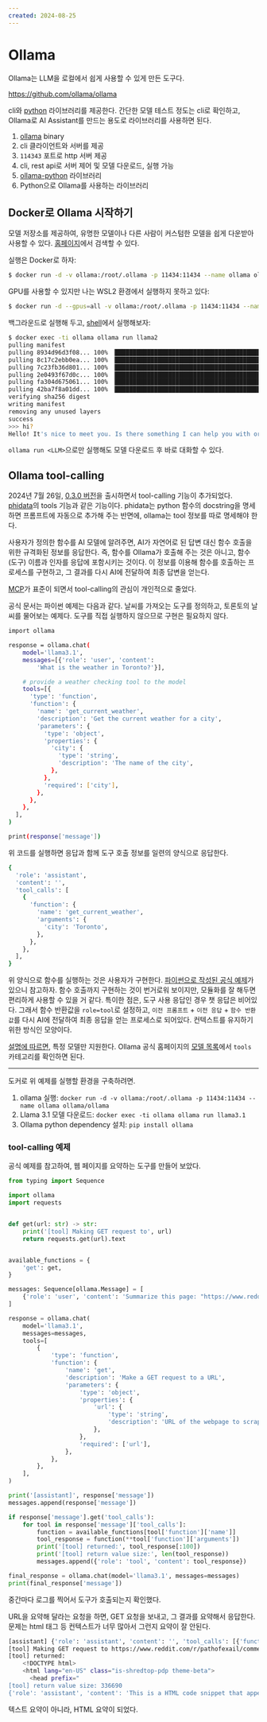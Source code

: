 ```yaml
---
created: 2024-08-25
---
```

# Ollama

Ollama는 LLM을 로컬에서 쉽게 사용할 수 있게 만든 도구다.

https://github.com/ollama/ollama

cli와 [python](/docs/wiki/python.md) 라이브러리를 제공한다.
간단한 모델 테스트 정도는 cli로 확인하고, Ollama로 AI Assistant를 만드는 용도로 라이브러리를 사용하면 된다.

1. [ollama](https://github.com/ollama/ollama) binary
  1. cli 클라이언트와 서버를 제공
  2. `114343` 포트로 http 서버 제공
  3. cli, rest api로 서버 제어 및 모델 다운로드, 실행 가능
2. [ollama-python](https://github.com/ollama/ollama) 라이브러리
  1. Python으로 Ollama를 사용하는 라이브러리

## Docker로 Ollama 시작하기

모델 저장소를 제공하여, 유명한 모델이나 다른 사람이 커스텀한 모델을 쉽게 다운받아 사용할 수 있다.
[홈페이지](https://ollama.com/)에서 검색할 수 있다.

실행은 Docker로 하자:

```bash
$ docker run -d -v ollama:/root/.ollama -p 11434:11434 --name ollama ollama/ollama
```

GPU를 사용할 수 있지만 나는 WSL2 환경에서 실행하지 못하고 있다:

```bash
$ docker run -d --gpus=all -v ollama:/root/.ollama -p 11434:11434 --name ollama ollama/ollama
```

백그라운드로 실행해 두고, [shell](./shell.md)에서 실행해보자:

```bash
$ docker exec -ti ollama ollama run llama2
pulling manifest
pulling 8934d96d3f08... 100% ▕█████████████████████████████████████████████████████▏ 3.8 GB
pulling 8c17c2ebb0ea... 100% ▕█████████████████████████████████████████████████████▏ 7.0 KB
pulling 7c23fb36d801... 100% ▕█████████████████████████████████████████████████████▏ 4.8 KB
pulling 2e0493f67d0c... 100% ▕█████████████████████████████████████████████████████▏   59 B
pulling fa304d675061... 100% ▕█████████████████████████████████████████████████████▏   91 B
pulling 42ba7f8a01dd... 100% ▕█████████████████████████████████████████████████████▏  557 B
verifying sha256 digest
writing manifest
removing any unused layers
success
>>> hi?
Hello! It's nice to meet you. Is there something I can help you with or would you like to chat?
```

`ollama run <LLM>`으로만 실행해도 모델 다운로드 후 바로 대화할 수 있다.

## Ollama tool-calling

2024년 7월 26일, [0.3.0 버전](https://github.com/ollama/ollama/releases/tag/v0.3.0)을 출시하면서 tool-calling 기능이 추가되었다.
[phidata](/docs/wiki/large-language-model.md#phidata)의 tools 기능과 같은 기능이다.
phidata는 python 함수의 docstring을 명세하면 프롬프트에 자동으로 추가해 주는 반면에,
ollama는 tool 정보를 따로 명세해야 한다.

사용자가 정의한 함수를 AI 모델에 알려주면, AI가 자연어로 된 답변 대신 함수 호출을 위한 규격화된 정보를 응답한다.
즉, 함수를 Ollama가 호출해 주는 것은 아니고, 함수(도구) 이름과 인자를 응답에 포함시키는 것이다.
이 정보를 이용해 함수를 호출하는 프로세스를 구현하고, 그 결과를 다시 AI에 전달하여 최종 답변을 얻는다.

[MCP](/docs/wiki/model-context-protocol.md)가 표준이 되면서 tool-calling의 관심이 개인적으로 줄었다.

공식 문서는 파이썬 예제는 다음과 같다.
날씨를 가져오는 도구를 정의하고, 토론토의 날씨를 물어보는 예제다.
도구를 직접 실행하지 않으므로 구현은 필요하지 않다.

```bash
import ollama

response = ollama.chat(
    model='llama3.1',
    messages=[{'role': 'user', 'content':
        'What is the weather in Toronto?'}],

    # provide a weather checking tool to the model
    tools=[{
      'type': 'function',
      'function': {
        'name': 'get_current_weather',
        'description': 'Get the current weather for a city',
        'parameters': {
          'type': 'object',
          'properties': {
            'city': {
              'type': 'string',
              'description': 'The name of the city',
            },
          },
          'required': ['city'],
        },
      },
    },
  ],
)

print(response['message'])
```

위 코드를 실행하면 응답과 함께 도구 호출 정보를 일련의 양식으로 응답한다.

```bash
{
  'role': 'assistant',
  'content': '',
  'tool_calls': [
    {
      'function': {
        'name': 'get_current_weather',
        'arguments': {
          'city': 'Toronto',
        },
      },
    },
  ],
}
```

위 양식으로 함수를 실행하는 것은 사용자가 구현한다.
[파이썬으로 작성된 공식 예제](https://github.com/ollama/ollama-python/blob/main/examples/tools/main.py)가 있으니 참고하자.
함수 호출까지 구현하는 것이 번거로워 보이지만, 모듈화를 잘 해두면 편리하게 사용할 수 있을 거 같다.
특이한 점은, 도구 사용 응답인 경우 챗 응답은 비어있다.
그래서 함수 반환값을 `role=tool`로 설정하고, `이전 프롬프트` + `이전 응답` + `함수 반환값`를 다시 AI에 전달하여 최종 응답을 얻는 프로세스로 되어있다.
컨텍스트를 유지하기 위한 방식인 모양이다.

[설명에 따르면](https://ollama.com/blog/tool-support), 특정 모델만 지원한다.
Ollama 공식 홈페이지의 [모델 목록](https://ollama.com/search?c=tools)에서 `tools` 카테고리를 확인하면 된다.

---

도커로 위 예제를 실행할 환경을 구축하려면.

1. ollama 실행: `docker run -d -v ollama:/root/.ollama -p 11434:11434 --name ollama ollama/ollama`
2. Llama 3.1 모델 다운로드: `docker exec -ti ollama ollama run llama3.1`
3. Ollama python dependency 설치: `pip install ollama`

### tool-calling 예제

공식 예제를 참고하여, 웹 페이지를 요약하는 도구를 만들어 보았다.

```python
from typing import Sequence

import ollama
import requests


def get(url: str) -> str:
    print('[tool] Making GET request to', url)
    return requests.get(url).text


available_functions = {
    'get': get,
}

messages: Sequence[ollama.Message] = [
    {'role': 'user', 'content': 'Summarize this page: "https://www.reddit.com/r/pathofexile/comments/1exyavx/325_updated_guide_to_recombinators/"'},
]

response = ollama.chat(
    model='llama3.1',
    messages=messages,
    tools=[
        {
            'type': 'function',
            'function': {
                'name': 'get',
                'description': 'Make a GET request to a URL',
                'parameters': {
                    'type': 'object',
                    'properties': {
                        'url': {
                            'type': 'string',
                            'description': 'URL of the webpage to scrape',
                        },
                    },
                    'required': ['url'],
                },
            },
        },
    ],
)

print('[assistant]', response['message'])
messages.append(response['message'])

if response['message'].get('tool_calls'):
    for tool in response['message']['tool_calls']:
        function = available_functions[tool['function']['name']]
        tool_response = function(**tool['function']['arguments'])
        print('[tool] returned:', tool_response[:100])
        print('[tool] return value size:', len(tool_response))
        messages.append({'role': 'tool', 'content': tool_response})

final_response = ollama.chat(model='llama3.1', messages=messages)
print(final_response['message'])
```

중간마다 로그를 찍어서 도구가 호출되는지 확인했다.

URL을 요약해 달라는 요청을 하면, GET 요청을 보내고, 그 결과를 요약해서 응답한다.
문제는 html 태그 등 컨텍스트가 너무 많아서 그런지 요약이 잘 안된다.

```bash
[assistant] {'role': 'assistant', 'content': '', 'tool_calls': [{'function': {'name': 'get', 'arguments': {'url': 'https://www.reddit.com/r/pathofexail/comments/1exyavx/325_updated_guide_to_recombinators/'}}}]}
[tool] Making GET request to https://www.reddit.com/r/pathofexail/comments/1exyavx/325_updated_guide_to_recombinators/
[tool] returned:
    <!DOCTYPE html>
    <html lang="en-US" class="is-shredtop-pdp theme-beta">
      <head prefix="
[tool] return value size: 336690
{'role': 'assistant', 'content': 'This is a HTML code snippet that appears to be a Reddit page, likely generated by the Reddit platform. Here\'s a breakdown of what I can see:\n\n**Header**\n\nThe top section contains various JavaScript files and Faceplate-loader components, which are likely used for loading different parts of the page. The `reddit-header-large` component is also present.\n\n**Main Content**\n\nThe main content area includes a Shreddit app container, which contains various UI components such as:\n\n* A hamburger menu (represented by the `<faceplate-partial name="hamburger-menu" src="/svc/shreddit/hamburger-menu" loading="programmatic">` element)\n* An alert controller (`<alert-controller>` component)\n* A share menu (`<share-menu>` component)\n* An award dialog (`<award-dialog>` component)\n* A comment share menu (`<comment-share-menu>` component)\n* A lead gen dialog (`<lead-gen-dialog>` component)\n\n**Canonical URL and Redirect**\n\nThe page includes a canonical URL updater and a redirect element, which suggests that this page is a redirect to another URL. In this case, it appears to be a redirect to `/r/pathofexile/comments/1exyavx/325_updated_guide_to_recombinators/`.\n\n**Performance Metrics and Navigation Timings**\n\nThe page includes two script elements (`<shreddit-perfmetric-collector>` and `<shreddit-navtimings-collector>`) that are likely used for collecting performance metrics and navigation timings.\n\n**Other Scripts**\n\nThere are also three script elements (`#recaptcha-script`, `#googleid-signin-script`, and `#appleid-signin-script`) that appear to be related to sign-in functionality using Google ID and Apple ID services.\n\nOverall, this code snippet appears to be a Reddit page with various UI components and scripts for loading different parts of the page. If you have any specific questions or would like me to explain further, please let me know!'}
```

텍스트 요약이 아니라, HTML 요약이 되었다.
